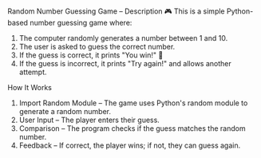Random Number Guessing Game – Description 🎮
This is a simple Python-based number guessing game where:

1. The computer randomly generates a number between 1 and 10.
2. The user is asked to guess the correct number.
3. If the guess is correct, it prints "You win!" 🎉
4. If the guess is incorrect, it prints "Try again!" and allows another attempt.


How It Works
1. Import Random Module – The game uses Python's random module to generate a random number.
2. User Input – The player enters their guess.
3. Comparison – The program checks if the guess matches the random number.
4. Feedback – If correct, the player wins; if not, they can guess again.
